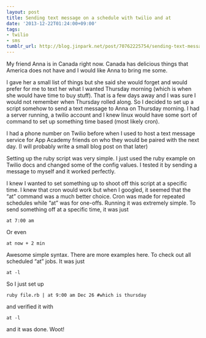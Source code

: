 ```yaml
---
layout: post
title: Sending text message on a schedule with twilio and at
date: '2013-12-22T01:24:00+09:00'
tags:
- twilio
- sms
tumblr_url: http://blog.jinpark.net/post/70762225754/sending-text-message-on-a-schedule-with-twilio-and
---
```

My friend Anna is in Canada right now. Canada has delicious things that America does not have and I would like Anna to bring me some.

I gave her a small list of things but she said she would forget and would prefer for me to text her what I wanted Thursday morning (which is when she would have time to buy stuff). That is a few days away and I was sure I would not remember when Thursday rolled along. So I decided to set up a script somehow to send a text message to Anna on Thursday morning. I had a server running, a twilio account and I knew linux would have some sort of command to set up something time based (most likely cron).

I had a phone number on Twilio before when I used to host a text message service for App Academy friends on who they would be paired with the next day. (I will probably write a small blog post on that later)

Setting up the ruby script was very simple. I just used the ruby example on Twilio docs and changed some of the config values. I tested it by sending a message to myself and it worked perfectly.

I knew I wanted to set something up to shoot off this script at a specific time. I knew that cron would work but when I googled, it seemed that the “at” command was a much better choice. Cron was made for repeated schedules while “at” was for one-offs. Running it was extremely simple. To send something off at a specific time, it was just

```
at 7:00 am
```

Or even

```
at now + 2 min
```

Awesome simple syntax.  There are more examples here. To check out all scheduled “at” jobs. It was just

```
at -l
```

So I just set up

```
ruby file.rb | at 9:00 am Dec 26 #which is thursday
```

and verified it with

```
at -l
```

and it was done. Woot!

